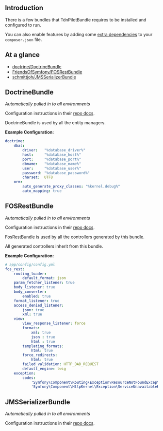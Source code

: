 Introduction
------------
There is a few bundles that TdnPilotBundle requires to be installed and configured to run.

You can also enable features by adding some [extra dependencies] to your `composer.json` file.

At a glance
-----------

* [doctrine/DoctrineBundle](#doctrinebundle)
* [FriendsOfSymfony/FOSRestBundle](#fosrestbundle)
* [schmittjoh/JMSSerializerBundle](#jmsserializerbundle)


DoctrineBundle
--------------
*Automatically pulled in to all environments*

Configuration instructions in their [repo docs][doctrine-bundle-docs].

DoctrineBundle is used by all the entity managers.

**Example Configuration:**

```yml
doctrine:
    dbal:
        driver:   "%database_driver%"
        host:     "%database_host%"
        port:     "%database_port%"
        dbname:   "%database_name%"
        user:     "%database_user%"
        password: "%database_password%"
        charset:  UTF8
    orm:
        auto_generate_proxy_classes: "%kernel.debug%"
        auto_mapping: true
```


FOSRestBundle
-------------
*Automatically pulled in to all environments*

Configuration instructions in their [repo docs][fos-rest-docs].

FosRestBundle is used by all the controllers generated by this bundle.

All generated controllers inherit from this bundle.

**Example Configuration:**

```yml
# app/config/config.yml
fos_rest:
    routing_loader:
        default_format: json
    param_fetcher_listener: true
    body_listener: true
    body_converter:
        enabled: true
    format_listener: true
    access_denied_listener:
        json: true
        xml: true
    view:
        view_response_listener: force
        formats:
            xml: true
            json : true
            html : true
        templating_formats:
            html: true
        force_redirects:
            html: true
        failed_validation: HTTP_BAD_REQUEST
        default_engine: twig
    exception:
        codes:
            'Symfony\Component\Routing\Exception\ResourceNotFoundException': 404
            'Symfony\Component\HttpKernel\Exception\ServiceUnavailableHttpException': 500
```


JMSSerializerBundle
-------------------
*Automatically pulled in to all environments*

Configuration instructions in their [repo docs][jms-serializer-docs].

[fos-rest-docs]: http://symfony.com/doc/master/bundles/FOSRestBundle/index.html
[doctrine-bundle-docs]: http://symfony.com/doc/master/bundles/DoctrineBundle/index.html
[jms-serializer-docs]: http://jmsyst.com/bundles/JMSSerializerBundle
[extra dependencies]: extra.md
